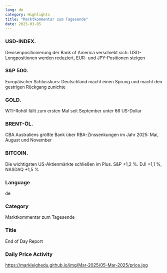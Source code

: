 ```yaml
---
lang: de
category: Highlights
title: "Marktkommentar zum Tagesende"
date: 2025-03-05
---
```


### USD-INDEX.

Devisenpositionierung der Bank of America verschiebt sich: USD-Longpositionen werden reduziert, EUR- und JPY-Positionen steigen


### S&P 500.

Europäischer Schlusskurs: Deutschland macht einen Sprung und macht den gestrigen Rückgang zunichte

### GOLD.

WTI-Rohöl fällt zum ersten Mal seit September unter 66 US-Dollar

### BRENT-ÖL.

CBA Australiens größte Bank über RBA-Zinssenkungen im Jahr 2025: Mai, August und November

### BITCOIN.

Die wichtigsten US-Aktienmärkte schließen im Plus. S&P +1,2 %. DJI +1,1 %, NASDAQ +1,5 %

### Language

de

### Category

Marktkommentar zum Tagesende

### Title

End of Day Report

### Daily Price Activity

https://markleighedu.github.io/img/Mar-2025/05-Mar-2025/price.jpg

